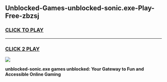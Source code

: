 
## Unblocked-Games-unblocked-sonic.exe-Play-Free-zbzsj
<h3>
<a href="https://premium76.site?title=unblocked-sonic.exe&ref=19M">CLICK TO PLAY</a></h3>
<hr>

<h3>
<a href="https://premium76.site?title=unblocked-sonic.exe&ref=19M">CLICK 2 PLAY</a>
  
</h3>

<a href="https://premium76.site?title=unblocked-sonic.exe&ref=19M"><img src="https://clearcache.store/games.png"></a>


**unblocked-sonic.exe games unblocked: Your Gateway to Fun and Accessible Online Gaming**
